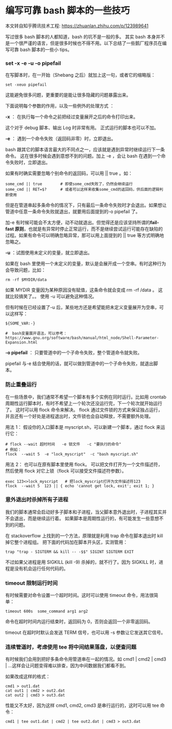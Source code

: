 # 编写可靠 bash 脚本的一些技巧

本文转自知乎腾讯技术工程: https://zhuanlan.zhihu.com/p/123989641

写过很多 bash 脚本的人都知道，bash 的坑不是一般的多。 其实 bash 本身并不是一个很严谨的语言，但是很多时候也不得不用。以下总结了一些鹅厂程序员在编写可靠 bash 脚本的一些小 tips。

### set -x -e -u -o pipefail

在写脚本时，在一开始（Shebang 之后）就加上这一句，或者它的缩略版：

```text
set -xeuo pipefail
```

这能避免很多问题，更重要的是能让很多隐藏的问题暴露出来。

下面说明每个参数的作用，以及一些例外的处理方式 ：

**-x** ： 在执行每一个命令之前把经过变量展开之后的命令打印出来。

这个对于 debug 脚本、输出 Log 时非常有用。 正式运行的脚本也可以不加。

**-e** ： 遇到一个命令失败（返回码非零）时，立即退出。

bash 跟其它的脚本语言最大的不同点之一，应该就是遇到异常时继续运行下一条命令。 这在很多时候会遇到意想不到的问题。加上 -e ，会让 bash 在遇到一个命令失败时，立即退出。

如果有时确实需要忽略个别命令的返回码，可以用 || true 。如：

```text
some_cmd || true        # 即使some_cmd失败了，仍然会继续运行
some_cmd || RET=$?      # 或者可以这样来收集some_cmd的返回码，供后面的逻辑判断使用
```

但是在管道串起多条命令的情况下，只有最后一条命令失败时才会退出。如果想让管道中任意一条命令失败就退出，就要用后面提到的-o pipefail 了。

加-e 有时候可能会不太方便，动不动就退出。但觉得还是应该坚持所谓的**fail-fast 原则**，也就是有异常时停止正常运行，而不是继续尝试运行可能存在缺陷的过程。如果有命令可以明确忽略异常，那可以用上面提到的 || true 等方式明确地忽略之。

**-u** ：试图使用未定义的变量，就立即退出。

如果在 bash 里使用一个未定义的变量，默认是会展开成一个空串。有时这种行为会导致问题，比如：

```text
rm -rf $MYDIR/data
```

如果 MYDIR 变量因为某种原因没有赋值，这条命令就会变成 rm -rf /data 。 这就比较搞笑了。。 使用 -u 可以避免这种情况。

但有时候在已经设置了-u 后，某些地方还是希望能把未定义变量展开为空串，可以这样写：

```text
${SOME_VAR:-}

#  bash变量展开语法，可以参考：
https://www.gnu.org/software/bash/manual/html_node/Shell-Parameter-Expansion.html
```

**-o pipefail** ： 只要管道中的一个子命令失败，整个管道命令就失败。

pipefail 与-e 结合使用的话，就可以做到管道中的一个子命令失败，就退出脚本。

### 防止重叠运行

在一些场景中，我们通常不希望一个脚本有多个实例在同时运行。比如用 crontab 周期性运行脚本时，有时不希望上一个轮次还没运行完，下一个轮次就开始运行了。 这时可以用 flock 命令来解决。 flock 通过文件锁的方式来保证独占运行，并且还有一个好处是进程退出时，文件锁也会自动释放，不需要额外处理。

用法 1： 假设你的入口脚本是 myscript.sh，可以新建一个脚本，通过 flock 来运行它：

```text
# flock --wait 超时时间   -e 锁文件   -c "要执行的命令"
# 例如：
flock  --wait 5  -e "lock_myscript"  -c "bash myscript.sh"
```

用法 2： 也可以在原有脚本里使用 flock。 可以把文件打开为一个文件描述符，然后使用 flock 对它上锁（flock 可以接受文件描述符参数）。

```text
exec 123<>lock_myscript   # 把lock_myscript打开为文件描述符123
flock  --wait 5  123 || { echo 'cannot get lock, exit'; exit 1; }
```

### 意外退出时杀掉所有子进程

我们的脚本通常会启动好多子脚本和子进程，当父脚本意外退出时，子进程其实并不会退出，而是继续运行着。 如果脚本是周期性运行的，有可能发生一些意想不到的问题。

在 stackoverflow 上找到的一个方法，原理就是利用 trap 命令在脚本退出时 kill 掉它整个进程组。 把下面的代码加在脚本开头区，实测管用：

```text
trap "trap - SIGTERM && kill -- -$$" SIGINT SIGTERM EXIT
```

不过如果父进程是用 SIGKILL (kill -9) 杀掉的，就不行了。因为 SIGKILL 时，进程是没有机会运行任何代码的。

### timeout 限制运行时间

有时候需要对命令设置一个超时时间。这时可以使用 timeout 命令，用法很简单：

```text
timeout 600s  some_command arg1 arg2
```

命令在超时时间内运行结束时，返回码为 0，否则会返回一个非零返回码。

timeout 在超时时默认会发送 TERM 信号，也可以用 -s 参数让它发送其它信号。

### 连续管道时，考虑使用 tee 将中间结果落盘，以便查问题

有时候我们会用到把好多条命令用管道串在一起的情况。如 cmd1 | cmd2 | cmd3 | ...这样会让问题变得难以排查，因为中间数据我们都看不到。

如果改成这样的格式：

```text
cmd1 > out1.dat
cat out1 | cmd2 > out2.dat
cat out2 | cmd3 > out3.dat
```

性能又不太好，因为这样 cmd1, cmd2, cmd3 是串行运行的，这时可以用 tee 命令：

```text
cmd1 | tee out1.dat | cmd2 | tee out2.dat | cmd3 > out3.dat
```
